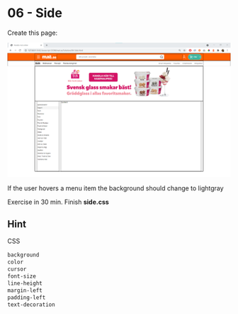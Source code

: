# 06 - Side 

Create this page:

![](Images/06.png)

If the user hovers a menu item the background should change to lightgray

Exercise in 30 min. Finish **side.css**

## Hint

CSS

    background
    color
    cursor
    font-size
    line-height
    margin-left
    padding-left
    text-decoration
    
